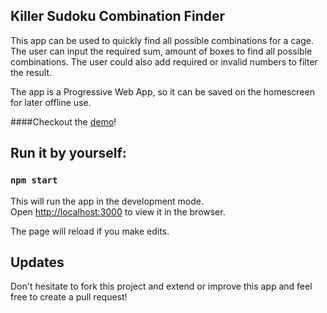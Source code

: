 ## Killer Sudoku Combination Finder
This app can be used to quickly find all possible combinations for a cage. 
The user can input the required sum, amount of boxes to find all possible combinations.
The user could also add required or invalid numbers to filter the result.

The app is a Progressive Web App, so it can be saved on the homescreen for later offline use.

####Checkout the [demo](https://timsun28.github.io/SudokuKillerCombinationHelper/)! 


## Run it by yourself:
### `npm start`

This will run the app in the development mode.<br />
Open [http://localhost:3000](http://localhost:3000) to view it in the browser.

The page will reload if you make edits.

## Updates
Don't hesitate to fork this project and extend or improve this app and feel free to create a pull request!